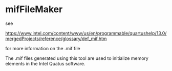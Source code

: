 # mifFileMaker
see

https://www.intel.com/content/www/us/en/programmable/quartushelp/13.0/mergedProjects/reference/glossary/def_mif.htm

for more information on the .mif file

The .mif files generated using this tool are used to initialize memory elements in the Intel Quatus software.
